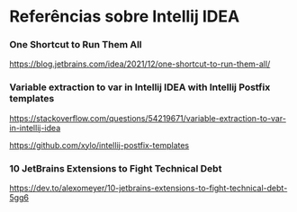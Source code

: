 # Referências sobre Intellij IDEA

### One Shortcut to Run Them All

<!-- markdown-link-check-disable-next-line -->
https://blog.jetbrains.com/idea/2021/12/one-shortcut-to-run-them-all/

### Variable extraction to var in Intellij IDEA with Intellij Postfix templates

<!-- markdown-link-check-disable-next-line -->
https://stackoverflow.com/questions/54219671/variable-extraction-to-var-in-intellij-idea

<!-- markdown-link-check-disable-next-line -->
https://github.com/xylo/intellij-postfix-templates

### 10 JetBrains Extensions to Fight Technical Debt

<!-- markdown-link-check-disable-next-line -->
https://dev.to/alexomeyer/10-jetbrains-extensions-to-fight-technical-debt-5gg6
